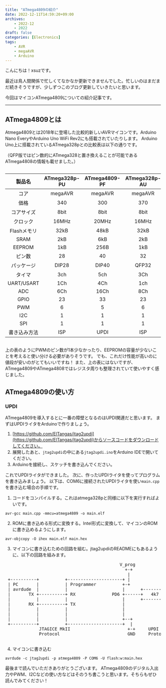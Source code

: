 ```yaml
---
title: "ATmega4809の紹介"
date: 2022-12-11T14:59:20+09:00
archives:
    - 2022-12
    - 2022
draft: false
categories: [Electronics]
tags:
    - AVR
    - megaAVR
    - Arduino
---
```


こんにちは！xsuzです。

最近は鳥人間関係で忙しくてなかなか更新できませんでした。忙しいのはまだまだ続きそうですが、少しずつこのブログ更新していきたいと思います。

今回はマイコンATmega4809についての紹介記事です。

---

## ATmega4809とは

Atmega4809とは2018年に登場した比較的新しいAVRマイコンです。Arduino Nano EveryやArduino Uno WiFi Rev2にも搭載されていたりします。
Arduino Uno上に搭載されているATmega328pとの比較表は以下の通りです。

（QFP版ではピン数的にATmega328と置き換えることが可能であるATmega4808の情報も載せました。）

<div style="overflow-x: auto; white-space: nowrap">

|製品名|ATmega328p-PU|ATmega4809-PF|ATmega328p-AU|ATmega4808-AUR|
|:-:|:-:|:-:|:-:|:-:|
|コア|megaAVR|megaAVR|megaAVR|megaAVR|
|価格|340|300|370|-|
|コアサイズ|8bit|8bit|8bit|8bit|
|クロック|16MHz|20MHz|16MHz|20MHz|
|Flashメモリ|32kB|48kB|32kB|48kB|
|SRAM|2kB|6kB|2kB|6kB|
|EEPROM|1kB|256B|1kB|256B|
|ピン数|28|40|32|32|
|パッケージ|DIP28|DIP40|QFP32|QFP32|
|タイマ|3ch|5ch|3Ch|4ch|
|UART/USART|1Ch|4Ch|1ch|3Ch|
|ADC|6Ch|16Ch|8Ch|12Ch|
|GPIO|23|33|23|27|
|PWM|6|5|6|5|
|I2C|1|1|1|1|
|SPI|1|1|1|1|
|書き込み方法|ISP|UPDI|ISP|UPDI|

</div>

上の表のようにPWMのピン数が1本少なかったり、EEPROMの容量が少ないことを考えると使い分ける必要がありそうです。
でも、これだけ性能が高いのに値段が安いのがとてもいいですね！
また、上の表にはないですが、ATmega4809やATmega4808ではレジスタ周りも整理されていて使いやすく感じました。

## ATmega4809の使い方


### UPDI

ATmega4809を導入するとに一番の障壁となるのはUPDI関連だと思います。
まずはUPDIライタをArduinoで作りましょう。


1. [https://github.com/ElTangas/jtag2updi](https://github.com/ElTangas/jtag2updi)からソースコードをダウンロードしてください。
2. 展開したあと、`jtag2updi`の中にある`jtag2updi.ino`をArduino IDEで開いてください。
3. Arduinoを接続し、スケッチを書き込んでください。

これでUPDIライタができました。
次に、作ったUPDIライタを使ってプログラムを書き込みましょう。
以下は、COM6に接続されたUPDIライタを使い`main.cpp`を書き込む場合の手順です。

1. コードをコンパイルする。これはatmega328pと同様に以下を実行すればよいです。
```
avr-gcc main.cpp -mmcu=atmega4809 -o main.elf
```
2. ROMに書き込める形式に変換する。Intel形式に変換して、マイコンのROMに書き込めるようにします。
```
avr-objcopy -O ihex main.elf main.hex
```
3. マイコンに書き込むための回路を組む。jtag2updiのREADMEにもあるように、以下の回路を組みます。
<pre>
                                            V_prog                 V_target
                                              +-+                     +-+
                                               |                       |
 +----------+          +---------------------+ |                       | +--------------------+
 | PC       |          | Programmer          +-+                       +-+  Target            |
 | avrdude  |          |                     |      +----------+         |                    |
 |       TX +----------+ RX              PD6 +------+   4k7    +---------+ UPDI               |
 |          |          |                     |      +----------+         |                    |
 |       RX +----------+ TX                  |                           |                    |
 |          |          |                     |                           |                    |
 |          |          |                     |                           |                    |
 |          |          |                     +--+                     +--+                    |
 +----------+          +---------------------+  |                     |  +--------------------+
             JTAGICE MkII                      +-+     UPDI          +-+
             Protocol                          GND     Protocol      GND

</pre>
4. マイコンに書き込む
```
avrdude -c jtag2updi -p atmega4809 -P COM6 -U flash:w:main.hex
```


最後まで読んでいただきありがとうございます。
ATmega4809のデジタル入出力やPWM、I2Cなどの使い方などはそのうち書こうと思います。そちらもぜひ読んでみてください！